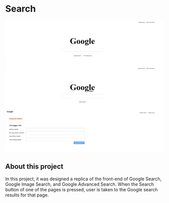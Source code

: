 # Search

![](https://github.com/gabriel-vs/search/blob/master/img/search1.png)
![](https://github.com/gabriel-vs/search/blob/master/img/search2.png)
![](https://github.com/gabriel-vs/search/blob/master/img/search3.png)

## About this project

In this project, it was designed a replica of the front-end of Google Search, Google Image Search, and Google Advanced Search. When the Search button of one of the pages is pressed, user is taken to the Google search results for that page.
